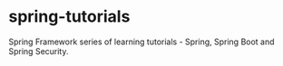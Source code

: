 # spring-tutorials
Spring Framework series of learning tutorials - Spring, Spring Boot and Spring Security.

